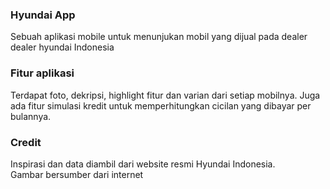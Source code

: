 <h3>Hyundai App</h3>
Sebuah aplikasi mobile untuk menunjukan mobil yang dijual pada dealer dealer hyundai Indonesia
<br>
<h3>Fitur aplikasi</h3>
Terdapat foto, dekripsi, highlight fitur dan varian dari setiap mobilnya. Juga ada fitur simulasi kredit untuk memperhitungkan cicilan yang dibayar per bulannya. 
<br>
<h3>Credit</h3>
Inspirasi dan data diambil dari website resmi Hyundai Indonesia.<br>
Gambar bersumber dari internet
 
